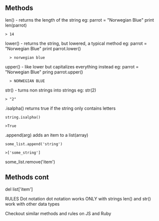 ## Methods
len() - returns the length of the string
eg: 
    parrot = "Norwegian Blue"
    print len(parrot)

    > 14

lower() - returns the string, but lowered, a typical method
eg:
      parrot = "Norwegian Blue"
      print parrot.lower()
      
      > norwegian blue

upper() - like lower but capitalizes everything instead
eg:
      parrot = "Norwegian Blue"
      pring parrot.upper()
      
      > NORWEGIAN BLUE

str() - turns non strings into strings
eg:
    str(2)
    
    > "2"
    
.isalpha()
    returns true if the string only contains letters
    
    string.isalpha()
    
    >True
    
    
.append(arg)
    adds an item to a list(array)
    
    some_list.append('string')
    
    >['some_string']

some_list.remove('item')

## Methods cont

del list['item']


RULES
Dot notation
  dot notation works ONLY with strings
  len() and str() work with other data types
  
Checkout similar methods and rules on JS and Ruby
  


